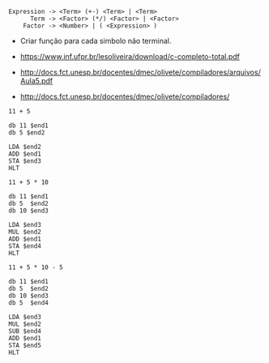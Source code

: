 ```
Expression -> <Term> (+-) <Term> | <Term>
      Term -> <Factor> (*/) <Factor> | <Factor>
    Factor -> <Number> | ( <Expression> )
```

- Criar função para cada simbolo não terminal. 

- https://www.inf.ufpr.br/lesoliveira/download/c-completo-total.pdf
- http://docs.fct.unesp.br/docentes/dmec/olivete/compiladores/arquivos/Aula5.pdf
- http://docs.fct.unesp.br/docentes/dmec/olivete/compiladores/


```
11 + 5

db 11 $end1
db 5 $end2

LDA $end2
ADD $end1
STA $end3
HLT
```

```
11 + 5 * 10

db 11 $end1
db 5  $end2
db 10 $end3

LDA $end3
MUL $end2
ADD $end1
STA $end4
HLT
```

```
11 + 5 * 10 - 5

db 11 $end1
db 5  $end2
db 10 $end3
db 5  $end4

LDA $end3
MUL $end2
SUB $end4
ADD $end1
STA $end5
HLT
```